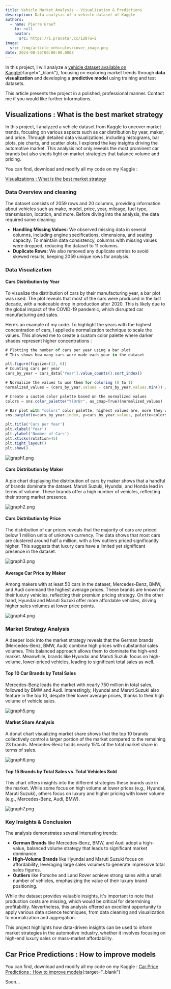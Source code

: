 ```yaml
---
title: Vehicle Market Analysis - Visualization & Predictions
description: Data analysis of a vehicle dataset of Kaggle
authors:
  - name: Pierre Graef
    to: null
    avatar:
      src: https://i.pravatar.cc/128?u=2
image:
  src: /img/article_vehicules/cover_image.png
date: 2024-08-25T00:00:00.000Z
---
```


In this project, I will analyze a [vehicle dataset available on Kaggle](https://www.kaggle.com/datasets/nehalbirla/vehicle-dataset-from-cardekho){:target="_blank"}, focusing on exploring market trends through **data visualization** and developing a **predictive model** using training and test datasets.

This article presents the project in a polished, professional manner. Contact me if you would like further informations.

## Visualizations : What is the best market strategy

In this project, I analyzed a vehicle dataset from Kaggle to uncover market trends, focusing on various aspects such as car distribution by year, maker, and price. Through detailed data visualizations, including histograms, bar plots, pie charts, and scatter plots, I explored the key insights driving the automotive market. This analysis not only reveals the most prominent car brands but also sheds light on market strategies that balance volume and pricing.

You can find, download and modify all my code on my Kaggle :

[Visualizations : What is the best market strategy](https://www.kaggle.com/code/pierregraef/visualizations-what-is-the-best-market-strategy)

### **Data Overview and cleaning**

The dataset consists of 2059 rows and 20 columns, providing information about vehicles such as make, model, price, year, mileage, fuel type, transmission, location, and more. Before diving into the analysis, the data required some cleaning:

- **Handling Missing Values:** We observed missing data in several columns, including engine specifications, dimensions, and seating capacity. To maintain data consistency, columns with missing values were dropped, reducing the dataset to 11 columns.
- **Duplicate Rows:** We also removed any duplicate entries to avoid skewed results, keeping 2059 unique rows for analysis.

### **Data Visualization**

#### **Cars Distribution by Year**

To visualize the distribution of cars by their manufacturing year, a bar plot was used. The plot reveals that most of the cars were produced in the last decade, with a noticeable drop in production after 2020. This is likely due to the global impact of the COVID-19 pandemic, which disrupted car manufacturing and sales.

Here’s an example of my code. To highlight the years with the highest concentration of cars, I applied a normalization technique to scale the values. This allowed me to create a custom color palette where darker shades represent higher concentrations :

```js
# Plotting the number of cars per year using a bar plot
# This shows how many cars were made each year in the dataset

plt.figure(figsize=(12, 6))
# Counting cars per year
cars_by_year = cars_data['Year'].value_counts().sort_index()

# Normalize the values to use them for coloring (0 to 1)
normalized_values = (cars_by_year.values - cars_by_year.values.min()) / (cars_by_year.values.max() - cars_by_year.values.min())

# Create a custom color palette based on the normalized values
colors = sns.color_palette("YlOrBr", as_cmap=True)(normalized_values)

# Bar plot with "colors" color palette, highest values are, more they will be dark
sns.barplot(x=cars_by_year.index, y=cars_by_year.values, palette=colors)

plt.title('Cars per Year')
plt.xlabel('Year')
plt.ylabel('Number of Cars')
plt.xticks(rotation=45)
plt.tight_layout()
plt.show()
```

![graph1.png](https://www.pierregraef.com/img/article_vehicules/graph1.png)

#### **Cars Distribution by Maker**

A pie chart displaying the distribution of cars by maker shows that a handful of brands dominate the dataset. Maruti Suzuki, Hyundai, and Honda lead in terms of volume. These brands offer a high number of vehicles, reflecting their strong market presence.

![graph2.png](https://www.pierregraef.com/img/article_vehicules/graph2.png)

#### **Cars Distribution by Price**

The distribution of car prices reveals that the majority of cars are priced below 1 million units of unknown currency. The data shows that most cars are clustered around half a million, with a few outliers priced significantly higher. This suggests that luxury cars have a limited yet significant presence in the dataset.

![graph3.png](https://www.pierregraef.com/img/article_vehicules/graph3.png)

#### **Average Car Price by Maker**

Among makers with at least 50 cars in the dataset, Mercedes-Benz, BMW, and Audi command the highest average prices. These brands are known for their luxury vehicles, reflecting their premium pricing strategy. On the other hand, Hyundai and Maruti Suzuki offer more affordable vehicles, driving higher sales volumes at lower price points.

![graph4.png](https://www.pierregraef.com/img/article_vehicules/graph4.png)

### **Market Strategy Analysis**

A deeper look into the market strategy reveals that the German brands (Mercedes-Benz, BMW, Audi) combine high prices with substantial sales volumes. This balanced approach allows them to dominate the high-end market. Meanwhile, brands like Hyundai and Maruti Suzuki focus on high-volume, lower-priced vehicles, leading to significant total sales as well.

#### **Top 10 Car Brands by Total Sales**

Mercedes-Benz leads the market with nearly 750 million in total sales, followed by BMW and Audi. Interestingly, Hyundai and Maruti Suzuki also feature in the top 10, despite their lower average prices, thanks to their high volume of vehicle sales.

![graph5.png](https://www.pierregraef.com/img/article_vehicules/graph5.png)

#### **Market Share Analysis**

A donut chart visualizing market share shows that the top 10 brands collectively control a larger portion of the market compared to the remaining 23 brands. Mercedes-Benz holds nearly 15% of the total market share in terms of sales.

![graph6.png](https://www.pierregraef.com/img/article_vehicules/graph6.png)

#### **Top 15 Brands by Total Sales vs. Total Vehicles Sold**

This chart offers insights into the different strategies these brands use in the market. While some focus on high volume at lower prices (e.g., Hyundai, Maruti Suzuki), others focus on luxury and higher pricing with lower volume (e.g., Mercedes-Benz, Audi, BMW).

![graph7.png](https://www.pierregraef.com/img/article_vehicules/graph7.png)

### **Key Insights & Conclusion**

The analysis demonstrates several interesting trends:

- **German Brands** like Mercedes-Benz, BMW, and Audi adopt a high-value, balanced volume strategy that leads to significant market dominance.
- **High-Volume Brands** like Hyundai and Maruti Suzuki focus on affordability, leveraging large sales volumes to generate impressive total sales figures.
- **Outliers** like Porsche and Land Rover achieve strong sales with a small number of vehicles, emphasizing the value of their luxury brand positioning.

While the dataset provides valuable insights, it's important to note that production costs are missing, which would be critical for determining profitability. Nevertheless, this analysis offered an excellent opportunity to apply various data science techniques, from data cleaning and visualization to normalization and aggregation.

This project highlights how data-driven insights can be used to inform market strategies in the automotive industry, whether it involves focusing on high-end luxury sales or mass-market affordability.

## Car Price Predictions : How to improve models

You can find, download and modify all my code on my Kaggle : [Car Price Predictions : How to improve models](https://www.kaggle.com/code/pierregraef/car-price-predictions-how-to-improve-models){:target="_blank"}

Soon...
